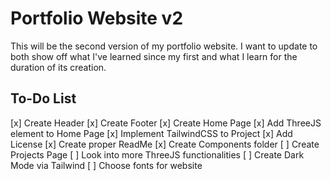 # Portfolio Website v2

This will be the second version of my portfolio website.  I want to update to both show off what I've learned since my first and what I learn for the duration of its creation.

## To-Do List
[x] Create Header
[x] Create Footer
[x] Create Home Page
[x] Add ThreeJS element to Home Page
[x] Implement TailwindCSS to Project
[x] Add License
[x] Create proper ReadMe
[x] Create Components folder
[ ] Create Projects Page
[ ] Look into more ThreeJS functionalities
[ ] Create Dark Mode via Tailwind
[ ] Choose fonts for website 
